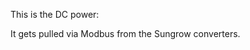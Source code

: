 This is the DC power: <Topic topic="total_dc_power" /> 

It gets pulled via Modbus from the Sungrow converters.

